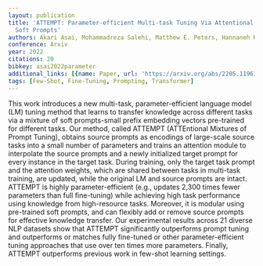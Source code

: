 ```yaml
---
layout: publication
title: 'ATTEMPT: Parameter-efficient Multi-task Tuning Via Attentional Mixtures Of
  Soft Prompts'
authors: Akari Asai, Mohammadreza Salehi, Matthew E. Peters, Hannaneh Hajishirzi
conference: Arxiv
year: 2022
citations: 20
bibkey: asai2022parameter
additional_links: [{name: Paper, url: 'https://arxiv.org/abs/2205.11961'}]
tags: [Few-Shot, Fine-Tuning, Prompting, Transformer]
---
```

This work introduces a new multi-task, parameter-efficient language model
(LM) tuning method that learns to transfer knowledge across different tasks via
a mixture of soft prompts-small prefix embedding vectors pre-trained for
different tasks. Our method, called ATTEMPT (ATTEntional Mixtures of Prompt
Tuning), obtains source prompts as encodings of large-scale source tasks into a
small number of parameters and trains an attention module to interpolate the
source prompts and a newly initialized target prompt for every instance in the
target task. During training, only the target task prompt and the attention
weights, which are shared between tasks in multi-task training, are updated,
while the original LM and source prompts are intact. ATTEMPT is highly
parameter-efficient (e.g., updates 2,300 times fewer parameters than full
fine-tuning) while achieving high task performance using knowledge from
high-resource tasks. Moreover, it is modular using pre-trained soft prompts,
and can flexibly add or remove source prompts for effective knowledge transfer.
Our experimental results across 21 diverse NLP datasets show that ATTEMPT
significantly outperforms prompt tuning and outperforms or matches fully
fine-tuned or other parameter-efficient tuning approaches that use over ten
times more parameters. Finally, ATTEMPT outperforms previous work in few-shot
learning settings.